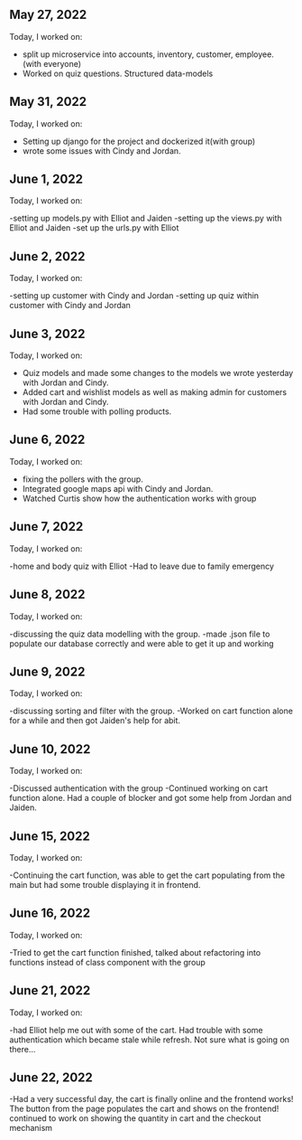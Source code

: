## May 27, 2022

Today, I worked on:

- split up microservice into accounts, inventory, customer, employee. (with everyone)
- Worked on quiz questions. Structured data-models

## May 31, 2022

Today, I worked on:

- Setting up django for the project and dockerized it(with group)
- wrote some issues with Cindy and Jordan.

## June 1, 2022

Today, I worked on:

-setting up models.py with Elliot and Jaiden
-setting up the views.py with Elliot and Jaiden
-set up the urls.py with Elliot

## June 2, 2022

Today, I worked on:

-setting up customer with Cindy and Jordan
-setting up quiz within customer with Cindy and Jordan

## June 3, 2022

Today, I worked on:

- Quiz models and made some changes to the models we wrote yesterday with Jordan and Cindy.
- Added cart and wishlist models as well as making admin for customers with Jordan and Cindy.
- Had some trouble with polling products.

## June 6, 2022

Today, I worked on:

- fixing the pollers with the group.
- Integrated google maps api with Cindy and Jordan.
- Watched Curtis show how the authentication works with group
 
 ## June 7, 2022

 Today, I worked on:

 -home and body quiz with Elliot
 -Had to leave due to family emergency

 ## June 8, 2022
 Today, I worked on:

 -discussing the quiz data modelling with the group.
 -made .json file to populate our database correctly and were able to get it up and working

 ## June 9, 2022
 Today, I worked on:

 -discussing sorting and filter with the group.
 -Worked on cart function alone for a while and then got Jaiden's help for abit.

## June 10, 2022
Today, I worked on:

-Discussed authentication with the group
-Continued working on cart function alone. Had a couple of blocker and got some help from Jordan and Jaiden.

## June 15, 2022
Today, I worked on:

-Continuing the cart function, was able to get the cart populating from the main but had some trouble displaying it in frontend.

## June 16, 2022
Today, I worked on:

-Tried to get the cart function finished, talked about refactoring into functions instead of class component with the group

## June 21, 2022
Today, I worked on:

-had Elliot help me out with some of the cart. Had trouble with some authentication which became stale while refresh. Not sure what is going on there...

## June 22, 2022

-Had a very successful day, the cart is finally online and the frontend works! The button from the page populates the cart and shows on the frontend! continued to work on showing the quantity in cart and the checkout mechanism 